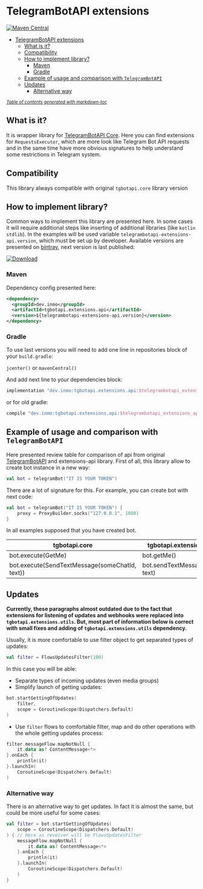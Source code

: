 # TelegramBotAPI extensions

[![Maven Central](https://maven-badges.herokuapp.com/maven-central/dev.inmo/tgbotapi.extensions.api/badge.svg)](https://maven-badges.herokuapp.com/maven-central/dev.inmo/tgbotapi.extensions.api)

- [TelegramBotAPI extensions](#telegrambotapi-extensions)
    * [What is it?](#what-is-it)
    * [Compatibility](#compatibility)
    * [How to implement library?](#how-to-implement-library)
        + [Maven](#maven)
        + [Gradle](#gradle)
    * [Example of usage and comparison with `TelegramBotAPI`](#example-of-usage-and-comparison-with-telegrambotapi)
    * [Updates](#updates)
        + [Alternative way](#alternative-way)

<small><i><a href='http://ecotrust-canada.github.io/markdown-toc/'>Table of contents generated with markdown-toc</a></i></small>

## What is it?

It is wrapper library for [TelegramBotAPI Core](../tgbotapi.core/README.md). Here you can find extensions for
`RequestsExecutor`, which are more look like Telegram Bot API requests and in the same time have more obvious signatures
to help understand some restrictions in Telegram system.

## Compatibility

This library always compatible with original `tgbotapi.core` library version

## How to implement library?

Common ways to implement this library are presented here. In some cases it will require additional steps
like inserting of additional libraries (like `kotlin stdlib`). In the examples will be used variable
`telegrambotapi-extensions-api.version`, which must be set up by developer. Available versions are presented on
[bintray](https://bintray.com/insanusmokrassar/TelegramBotAPI/tgbotapi.extensions.api), next version is last published:

[![Download](https://api.bintray.com/packages/insanusmokrassar/TelegramBotAPI/tgbotapi.extensions.api/images/download.svg) ](https://bintray.com/insanusmokrassar/TelegramBotAPI/tgbotapi.extensions.api/_latestVersion)

### Maven

Dependency config presented here:

```xml
<dependency>
  <groupId>dev.inmo</groupId>
  <artifactId>tgbotapi.extensions.api</artifactId>
  <version>${telegrambotapi-extensions-api.version}</version>
</dependency>
```

### Gradle

To use last versions you will need to add one line in repositories block of your `build.gradle`:

`jcenter()` or `mavenCentral()`

And add next line to your dependencies block:

```groovy
implementation "dev.inmo:tgbotapi.extensions.api:$telegrambotapi_extensions_api_version"
```

or for old gradle:

```groovy
compile "dev.inmo:tgbotapi.extensions.api:$telegrambotapi_extensions_api_version"
```

## Example of usage and comparison with `TelegramBotAPI`

Here presented review table for comparison of api from original [TelegramBotAPI](../TelegramBotAPI/README.md#Requests)
and extensions-api library. First of all, this library allow to create bot instance in a new way:

```kotlin
val bot = telegramBot("IT IS YOUR TOKEN")
```

There are a lot of signature for this. For example, you can create bot with next code:

```kotlin
val bot = telegramBot("IT IS YOUR TOKEN") {
    proxy = ProxyBuilder.socks("127.0.0.1", 1080)
}
```

In all examples supposed that you have created bot.

| tgbotapi.core | tgbotapi.extensions.api |
|---------------------|-------------------------------|
| bot.execute(GetMe) |    bot.getMe()          |
| bot.execute(SendTextMessage(someChatId, text)) | bot.sendTextMessage(chat, text) |

## Updates

**Currently, these paragraphs almost outdated due to the fact that extensions for listening of updates and webhooks were
replaced into `tgbotapi.extensions.utils`. But, most part of information below is correct with small fixes and
adding of `tgbotapi.extensions.utils` dependency.**

Usually, it is more comfortable to use filter object to get separated types of updates:

```kotlin
val filter = FlowsUpdatesFilter(100)
```

In this case you will be able:

* Separate types of incoming updates (even media groups)
* Simplify launch of getting updates:
```kotlin
bot.startGettingOfUpdates(
    filter,
    scope = CoroutineScope(Dispatchers.Default)
)
```
* Use `filter` flows to comfortable filter, map and do other operations with the whole
getting updates process:
```kotlin
filter.messageFlow.mapNotNull {
    it.data as? ContentMessage<*>
}.onEach {
    println(it)
}.launchIn(
    CoroutineScope(Dispatchers.Default)
)
```

### Alternative way

There is an alternative way to get updates. In fact it is almost the same, but could be more useful for some cases:

```kotlin
val filter = bot.startGettingOfUpdates(
    scope = CoroutineScope(Dispatchers.Default)
) { // Here as reveiver will be FlowsUpdatesFilter
    messageFlow.mapNotNull {
        it.data as? ContentMessage<*>
    }.onEach {
        println(it)
    }.launchIn(
        CoroutineScope(Dispatchers.Default)
    )
}
```
